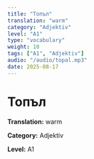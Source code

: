 ```yaml
---
title: "Топъл"
translation: "warm"
category: "Adjektiv"
level: "A1"
type: "vocabulary"
weight: 10
tags: ["A1", "Adjektiv"]
audio: "/audio/topal.mp3"
date: 2025-08-17
---
```


# Топъл

**Translation:** warm

**Category:** Adjektiv

**Level:** A1

